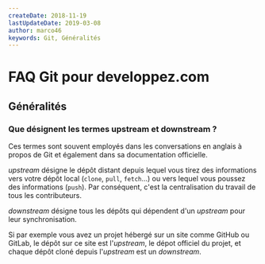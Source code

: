 ```yaml
---
createDate: 2018-11-19
lastUpdateDate: 2019-03-08
author: marco46
keywords: Git, Généralités
---
```


# FAQ Git pour developpez.com

## Généralités

### Que désignent les termes upstream et downstream ?

Ces termes sont souvent employés dans les conversations en anglais à propos de Git et également dans sa documentation officielle.

*upstream* désigne le dépôt distant depuis lequel vous tirez des informations vers votre dépôt local (`clone`, `pull`, `fetch`...) ou vers lequel vous poussez des informations (`push`). Par conséquent, c'est la centralisation du travail de tous les contributeurs.

*downstream* désigne tous les dépôts qui dépendent d'un *upstream* pour leur synchronisation.

Si par exemple vous avez un projet hébergé sur un site comme GitHub ou GitLab, le dépôt sur ce site est l'*upstream*, le dépot officiel du projet, et chaque dépôt cloné depuis l'*upstream* est un *downstream*.
